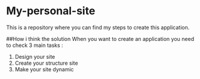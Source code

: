 # My-personal-site
This is a repository where you can find my steps to create this application.

##How i think the solution
When you want to create an application you need to check 3 main tasks :
1. Design your site
2. Create your structure site
3. Make your site dynamic

